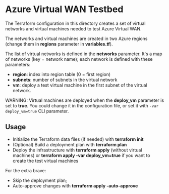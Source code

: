 # Azure Virtual WAN Testbed

The Terraform configuration in this directory creates a set of virtual networks and virtual machines needed to test Azure Virtual WAN.

The networks and virtual machines are created in two Azure regions (change them in **regions** parameter in **variables.tf**). 

The list of virtual networks is defined in the **networks** parameter. It's a map of networks (key = network name); each network is defined with these parameters:

* **region**: index into region table (0 = first region)
* **subnets**: number of subnets in the virtual network
* **vm**: deploy a test virtual machine in the first subnet of the virtual network.

WARNING: Virtual machines are deployed when the **deploy_vm** parameter is set to **true**. You could change it in the configuration file, or set it with `-var deploy_vm=true` CLI parameter.

## Usage

* Initialize the Terraform data files (if needed) with **terraform init**
* (Optional) Build a deployment plan with **terraform plan**
* Deploy the infrastructure with **terraform apply** (without virtual machines) or **terraform apply -var deploy_vm=true** if you want to create the test virtual machines

For the extra brave:

* Skip the deployment plan;
* Auto-approve changes with **terraform apply -auto-approve**
